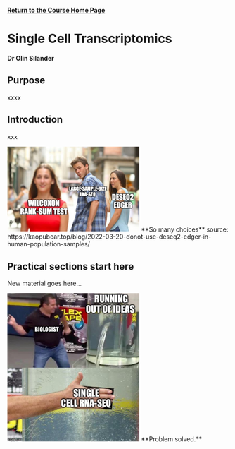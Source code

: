 **[Return to the Course Home Page](../index.html)**

# Single Cell Transcriptomics
**Dr Olin Silander**

## Purpose

xxxx


## Introduction

xxx

<img src="graphics/edger-deseq2.jpeg" width="300"/>
**So many choices**
source: https://kaopubear.top/blog/2022-03-20-donot-use-deseq2-edger-in-human-population-samples/

## Practical sections start here

New material goes here...


<img src="graphics/single-cell.jpeg" width="300"/>
**Problem solved.**


<br><br><br>



